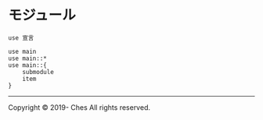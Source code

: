 # モジュール

`use 宣言`

```
use main
use main::*
use main::{
    submodule
    item
}
```

---

Copyright © 2019- Ches All rights reserved.

